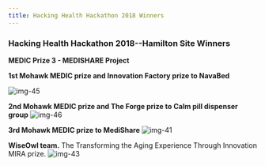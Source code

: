 ```yaml
---
title: Hacking Health Hackathon 2018 Winners
---
```


### Hacking Health Hackathon 2018--Hamilton Site Winners

**MEDIC Prize 3 - MEDISHARE Project**

**1st Mohawk MEDIC prize and Innovation Factory prize to NavaBed**

![img-45](/newsletter/img/hackathon/hackathon2018/day3/img-45.png "img-45")

**2nd Mohawk MEDIC prize and The Forge prize to Calm pill dispenser group**
![img-46](/newsletter/img/hackathon/hackathon2018/day3/img-46.png "img-46")


**3rd Mohawk MEDIC prize to MediShare**
![img-41](/newsletter/img/hackathon/hackathon2018/day3/img-41.png "img-41")

**WiseOwl team.** The Transforming the Aging Experience Through Innovation MIRA prize.
![img-43](/newsletter/img/hackathon/hackathon2018/day3/img-43.png "img-43")




